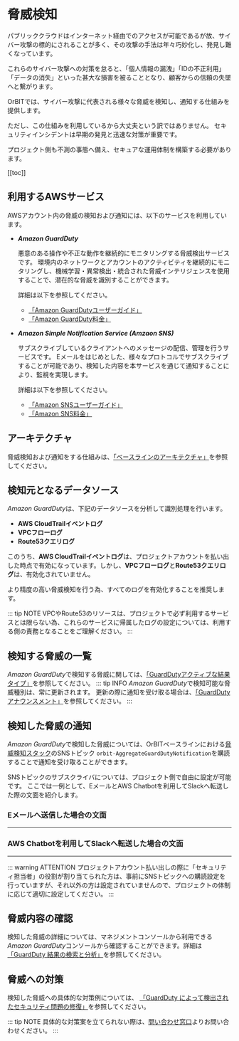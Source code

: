 # 脅威検知

パブリッククラウドはインターネット経由でのアクセスが可能であるが故、サイバー攻撃の標的にされることが多く、その攻撃の手法は年々巧妙化し、発見し難くなっています。

これらのサイバー攻撃への対策を怠ると、「個人情報の漏洩」「IDの不正利用」「データの消失」といった甚大な損害を被ることとなり、顧客からの信頼の失墜へと繋がります。

OrBITでは、サイバー攻撃に代表される様々な脅威を検知し、通知する仕組みを提供します。

ただし、この仕組みを利用しているから大丈夫という訳ではありません。
セキュリティインシデントは早期の発見と迅速な対策が重要です。

プロジェクト側も不測の事態へ備え、セキュアな運用体制を構築する必要があります。

[[toc]]

## 利用するAWSサービス
AWSアカウント内の脅威の検知および通知には、以下のサービスを利用しています。

- ***Amazon GuardDuty***

    悪意のある操作や不正な動作を継続的にモニタリングする脅威検出サービスです。
    環境内のネットワークとアカウントのアクティビティを継続的にモニタリングし、機械学習・異常検出・統合された脅威インテリジェンスを使用することで、潜在的な脅威を識別することができます。
    
    詳細は以下を参照してください。
    - [「Amazon GuardDutyユーザーガイド」](https://docs.aws.amazon.com/ja_jp/guardduty/latest/ug/what-is-guardduty.htmlcloudtrail-user-guide.html)
    - [「Amazon GuardDuty料金」](https://aws.amazon.com/jp/guardduty/pricing/)

- ***Amazon Simple Notification Service (Amzaon SNS)***

  サブスクライブしているクライアントへのメッセージの配信、管理を行うサービスです。
  Eメールをはじめとした、様々なプロトコルでサブスクライブすることが可能であり、検知した内容を本サービスを通じて通知することにより、監視を実現します。

    詳細は以下を参照してください。
    - [「Amazon SNSユーザーガイド」](https://docs.aws.amazon.com/ja_jp/sns/latest/dg/welcome.html)
    - [「Amazon SNS料金」](https://aws.amazon.com/jp/sns/pricing/)    

## アーキテクチャ
脅威検知および通知をする仕組みは、[「ベースラインのアーキテクチャ」](/guide/aws/baseline#アーキテクチャ)を参照してください。

## 検知元となるデータソース
*Amazon GuardDuty*は、下記のデータソースを分析して識別処理を行います。
- **AWS CloudTrailイベントログ**
- **VPCフローログ**
- **Route53クエリログ**

このうち、**AWS CloudTrailイベントログ**は、プロジェクトアカウントを払い出した時点で有効になっています。しかし、**VPCフローログ**と**Route53クエリログ**は、有効化されていません。

より精度の高い脅威検知を行う為、すべてのログを有効化することを推奨します。

::: tip NOTE
VPCやRoute53のリソースは、プロジェクトで必ず利用するサービスとは限らない為、これらのサービスに帰属したログの設定については、利用する側の責務となることをご理解ください。
:::

## 検知する脅威の一覧
*Amazon GuardDuty*で検知する脅威に関しては、[「GuardDutyアクティブな結果タイプ」](https://docs.aws.amazon.com/ja_jp/guardduty/latest/ug/guardduty_finding-types-active.html)を参照してください。
::: tip INFO
*Amazon GuardDuty*で検知可能な脅威種別は、常に更新されます。
更新の際に通知を受け取る場合は、[「GuardDutyアナウンスメント」](https://docs.aws.amazon.com/ja_jp/guardduty/latest/ug/guardduty_sns.html)を参照してください。
:::

## 検知した脅威の通知
*Amazon GuardDuty*で検知した脅威については、OrBITベースラインにおける[脅威検知スタック](/guide/aws/baseline#脅威検知スタック)のSNSトピック `orbit-AggregateGuardDutyNotification`を購読することで通知を受け取ることができます。

SNSトピックのサブスクライバについては、プロジェクト側で自由に設定が可能です。
ここでは一例として、EメールとAWS Chatbotを利用してSlackへ転送した際の文面を紹介します。

### Eメールへ送信した場合の文面
---

<CaptionedImage src="gd_mail_sample.png"/>

<CodeDetail title="成形したJSONを見る" code='
{
  "schemaVersion": "2.0",
  "accountId": "012345678910",
  "region": "ap-northeast-1",
  "partition": "aws",
  "id": "123456789abcdefghijklmnopqrstuvw",
  "arn": "arn:aws:guardduty:ap-northeast-1:123456789123:detector/123456789123/finding/123456789abcdefghijklmnopqrstuvw",
  "type": "Trojan:EC2/DropPoint",
  "resource": {
      "resourceType": "Instance",
      "instanceDetails": {
      "iamInstanceProfile": null,
      "imageId": null,
      "instanceId": "i-99999999",
      "instanceState": null,
      "instanceType": null,
      "launchTime": null,
      "networkInterfaces": null,
      "availabilityZone": null,
      "platform": null,
      "productCodes": null,
      "tags": null
      }
  },
  "service": {
      "serviceName": "guardduty",
      "detectorId": "abcdefghijklmnopqrstuvw123456789",
      "action": {
      "actionType": "NETWORK_CONNECTION",
      "networkConnectionAction": {
          "connectionDirection": "OUTBOUND",
          "remoteIpDetails": {
          "ipAddressV4": "xxx.xx.xx.xx",
          "organization": {
              "asn": -1,
              "asnOrg": "GeneratedFindingASNOrg",
              "isp": "GeneratedFindingISP",
              "org": "GeneratedFindingORG"
          },
          "country": {
              "countryName": "United States"
          },
          "city": {
              "cityName": "GeneratedFindingCityName"
          },
          "geoLocation": {
              "lat": 0,
              "lon": 0
          }
          },
          "remotePortDetails": {
          "port": 22,
          "portName": "SSH"
          },
          "localPortDetails": {
          "port": 2000,
          "portName": "Unknown"
          },
          "protocol": "TCP",
          "blocked": false
      }
      },
      "resourceRole": "TARGET",
      "additionalInfo": {
      "unusualProtocol": "UDP",
      "threatListName": "GeneratedFindingCustomerListName",
      "unusual": 22,
      "sample": true
      },
      "eventFirstSeen": "2017-11-29T20:39:48Z",
      "eventLastSeen": "2017-11-29T20:39:48Z",
      "archived": false,
      "count": 1
  },
  "severity": 5,
  "createdAt": "2017-11-29T20:39:48.441Z",
  "updatedAt": "2017-11-29T20:39:48.441Z",
  "title": "EC2 instance i-99999999 is communicating with a Drop Point.",
  "description": "EC2 instance i-99999999 is communicating with a remote host xxx.xx.xxx.x that is known to hold credentials and other stolen data captured by malware."
}
' />

### AWS Chatbotを利用してSlackへ転送した場合の文面
---

<CaptionedImage src="gd_chatbot_sample.png"/>

::: warning ATTENTION
プロジェクトアカウント払い出しの際に「セキュリティ担当者」の役割が割り当てられた方は、事前にSNSトピックへの購読設定を行っていますが、それ以外の方は設定されていませんので、プロジェクトの体制に応じて適切に設定してください。
:::

## 脅威内容の確認
検知した脅威の詳細については、マネジメントコンソールから利用できる*Amazon GuardDuty*コンソールから確認することができます。詳細は[「GuardDuty 結果の検索と分析」](https://docs.aws.amazon.com/ja_jp/guardduty/latest/ug/guardduty_findings.html#guardduty_working-with-findings)を参照してください。

## 脅威への対策
検知した脅威への具体的な対策例については、 [「GuardDuty によって検出されたセキュリティ問題の修復」](https://docs.aws.amazon.com/ja_jp/guardduty/latest/ug/guardduty_remediate.html)を参照してください。

::: tip NOTE
具体的な対策案を立てられない際は、[問い合わせ窓口](/support/contact)よりお問い合わせください。
:::